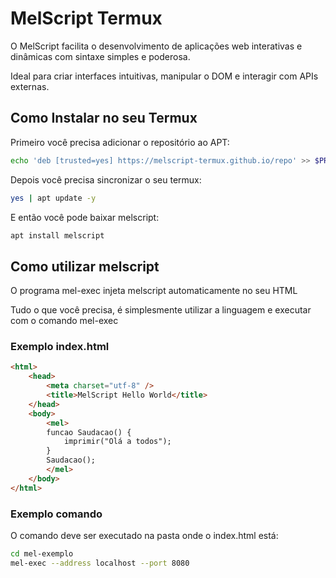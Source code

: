 # MelScript Termux

O MelScript facilita o desenvolvimento de aplicações web interativas e dinâmicas com sintaxe simples e poderosa.

Ideal para criar interfaces intuitivas, manipular o DOM e interagir com APIs externas.

## Como Instalar no seu Termux

Primeiro você precisa adicionar o repositório ao APT:

```bash
echo 'deb [trusted=yes] https://melscript-termux.github.io/repo' >> $PREFIX/etc/apt/sources.list
```

Depois você precisa sincronizar o seu termux:

```bash
yes | apt update -y
```

E então você pode baixar melscript:

```bash
apt install melscript
```

## Como utilizar melscript

O programa mel-exec injeta melscript automaticamente no seu HTML

Tudo o que você precisa, é simplesmente utilizar a linguagem e executar com o comando mel-exec

### Exemplo index.html

```html
<html>
	<head>
		<meta charset="utf-8" />
		<title>MelScript Hello World</title>
	</head>
	<body>
		<mel>
		funcao Saudacao() {
			imprimir("Olá a todos");
		}
		Saudacao();
		</mel>
	</body>
</html>
```

### Exemplo comando

O comando deve ser executado na pasta onde o index.html está:

```bash
cd mel-exemplo
mel-exec --address localhost --port 8080
```
